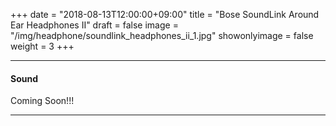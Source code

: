 +++
date = "2018-08-13T12:00:00+09:00"
title = "Bose SoundLink Around Ear Headphones II"
draft = false
image = "/img/headphone/soundlink_headphones_ii_1.jpg"
showonlyimage = false
weight = 3
+++

<!--more-->

<div id="images">
  <carousel v-bind:items="items" ></carousel>
</div>

<div id="page-links">
  <page-link v-bind:link="link" ></page-link>
</div>

---

#### Sound 

Coming Soon!!!

<div id="audio-tracks">
<audio-track
  v-for="track in tracks"
  v-bind:track="track"
></audio-track>
</div>

---

<div id="spec">
<product-specification v-bind:spec="spec" ></product-specification>
</div>

<script src="/js/headphone/carousel.js"></script>
<script src="/js/headphone/page-links.js"></script>
<script src="/js/headphone/spec.js"></script>
<script src="/js/headphone/audio-track.js"></script>

<script>
new Vue({
  el: '#images',
  data: {
    items: [
      { src: '/serendipity-phone/img/headphone/soundlink_headphones_ii_1.jpg' },
      { src: '/serendipity-phone/img/headphone/soundlink_headphones_ii_2.jpg' },
      { src: '/serendipity-phone/img/headphone/soundlink_headphones_ii_3.jpg' },
      { src: '/serendipity-phone/img/headphone/soundlink_headphones_ii_4.jpg' }
    ]
  }
})

new Vue({ 
  el: '#spec',
  data: {
    spec: 
      {
        system: "Dynamic",
        design: "Closed-Back",
        weight: "200",
        impedance: "32Ω",
        plug: "stereo mini (3.5mm)"
      }
  }
});

new Vue({
  el: '#page-links',
  data: {
    link:
      {
        official:"https://www.bose.co.jp/ja_jp/products/headphones/over_ear_headphones/soundlink-around-ear-wireless-headphones-ii.html#v=soundlink_ae_headphones_ii_black",
        amazon:"https://www.amazon.co.jp/dp/" + "B014CI8VFQ",
        eIyahon:"http://www.e-earphone.jp/shopdetail/000000072127"
      }
  }
});

new Vue({
  el: '#audio-tracks',
  data: {
    tracks: [
      {
        viewingTrack: "https://w.soundcloud.com/player/?url=https%3A//api.soundcloud.com/tracks/"+ ""
      },
    ]
  }
});

</script>

